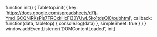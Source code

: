 function init() {
Tabletop.init( { key: ‘https://docs.google.com/spreadsheets/d/1j-Ymd_GCQNjRKsPjs7FRCxkHcFj30YUwL5ko1tdsQl0/pubhtml',
callback: function(data, tabletop) {
console.log(data)
},
simpleSheet: true } )
}
window.addEventListener(‘DOMContentLoaded’, init)
